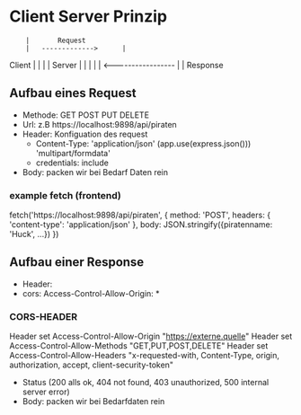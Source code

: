 # Client Server Prinzip

        |       Request
        |   ------------->      |
 Client |                       |
        |                       | Server
        |                       |
        |                       |
        |   <-----------------  |
        |   Response

## Aufbau eines Request

- Methode: GET POST PUT DELETE 
- Url: z.B https://localhost:9898/api/piraten
- Header: Konfiguation des request
    - Content-Type: 'application/json'      (app.use(express.json()))
                    'multipart/formdata'
    - credentials: include
- Body: packen wir bei Bedarf Daten rein

### example fetch (frontend)
fetch('https://localhost:9898/api/piraten', {
    method: 'POST',
    headers: {
        'content-type': 'application/json'
    },
    body: JSON.stringify({piratenname: 'Huck', ...})
})

## Aufbau einer Response
- Header: 
 - cors: Access-Control-Allow-Origin: *
### CORS-HEADER
Header set Access-Control-Allow-Origin "https://externe.quelle"
Header set Access-Control-Allow-Methods "GET,PUT,POST,DELETE"
Header set Access-Control-Allow-Headers "x-requested-with, Content-Type, origin, authorization, accept, client-security-token"

- Status (200 alls ok, 404 not found, 403 unauthorized, 500 internal server error)
- Body: packen wir bei Bedarfdaten rein
